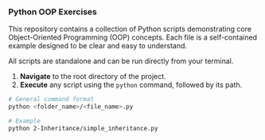 ### Python OOP Exercises

This repository contains a collection of Python scripts demonstrating core Object-Oriented 
Programming (OOP) concepts. Each file is a self-contained example designed to be clear and
easy to understand.

All scripts are standalone and can be run directly from your terminal.

1.  **Navigate** to the root directory of the project.
2.  **Execute** any script using the `python` command, followed by its path.

```bash
# General command format
python <folder_name>/<file_name>.py

# Example
python 2-Inheritance/simple_inheritance.py
